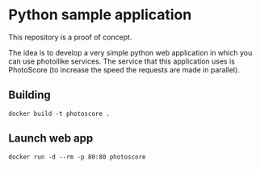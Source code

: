 # Python sample application

This repository is a proof of concept.

The idea is to develop a very simple python web application in which you can use photoilike services. The service that this application uses is PhotoScore (to increase the speed the requests are made in parallel).

## Building

```
docker build -t photoscore .
```

## Launch web app

```
docker run -d --rm -p 80:80 photoscore
```
